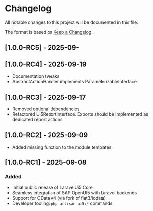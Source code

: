# Changelog

All notable changes to this project will be documented in this file.

The format is based on [Keep a Changelog](https://keepachangelog.com/en/1.0.0/).

## [1.0.0-RC5] - 2025-09-


## [1.0.0-RC4] - 2025-09-19
- Documentation tweaks
- AbstractActionHandler implements ParameterizableInterface

## [1.0.0-RC3] - 2025-09-17
- Removed optional dependencies
- Refactored Ui5ReportInterface. Exports should be implemented as dedicated report actions

## [1.0.0-RC2] - 2025-09-09
- Added missing function to the module templates

## [1.0.0-RC1] - 2025-09-08

### Added
- Initial public release of LaravelUi5 Core
- Seamless integration of SAP OpenUI5 with Laravel backends
- Support for OData v4 (via fork of flat3/lodata)
- Developer tooling: `php artisan ui5:*` commands

